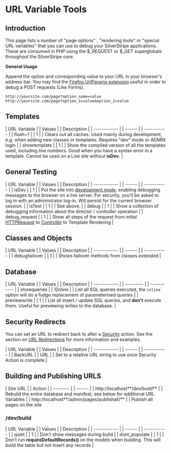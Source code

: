 # URL Variable Tools

## Introduction

This page lists a number of "page options" , "rendering tools" or "special URL variables" that you can use to debug your
SilverStripe applications.  These are consumed in PHP using the $_REQUEST or $_GET superglobals throughout the SilverStripe
core.

**General Usage**

Append the option and corresponding value to your URL in your browser's address bar.  You may find the [Firefox UrlParams extension](https://addons.mozilla.org/en-US/firefox/addon/1290) useful in order to debug a POST requests (Like Forms).

    http://yoursite.com/page?option_name=value
    http://yoursite.com/page?option_1=value&option_2=value

## Templates

 | URL Variable | | Values | | Description                                                     | 
 | ------------ | | ------ | | -----------                                                     | 
 | flush=1      | | 1      | | Clears out all caches. Used mainly during development, e.g. when adding new classes or templates. Requires "dev" mode or ADMIN login |
 | showtemplate | | 1      | | Show the compiled version of all the templates used, including line numbers.  Good when you have a syntax error in a template. Cannot be used on a Live site without **isDev**. |

## General Testing

 | URL Variable  | | Values | | Description                                                | 
 | ------------  | | ------ | | -----------                                                | 
 | isDev         | | 1      | | Put the site into [development mode](../), enabling debugging messages to the browser on a live server.  For security, you'll be asked to log in with an administrator log-in. Will persist for the current browser session. | 
 | isTest        | | 1      | | See above. | 
 | debug         | | 1      | | Show a collection of debugging information about the director / controller operation        |
 | debug_request | | 1      | | Show all steps of the request from initial [HTTPRequest](api:SilverStripe\Control\HTTPRequest) to [Controller](api:SilverStripe\Control\Controller) to Template Rendering  | 

## Classes and Objects

 | URL Variable    | | Values | | Description                                                                               | 
 | ------------    | | ------ | | -----------                                                                               | 
 | debugfailover   | | 1      | | Shows failover methods from classes extended                                              | 

## Database

 | URL Variable | | Values | | Description                                                                                  | 
 | ------------ | | --------- | | -----------                                                                                  | 
 | showqueries  | | 1\|inline | | List all SQL queries executed, the `inline` option will do a fudge replacement of parameterised queries          | 
 | previewwrite | | 1      | | List all insert / update SQL queries, and **don't** execute them.  Useful for previewing writes to the database. | 

## Security Redirects

You can set an URL to redirect back to after a [Security](/developer_guides/security) action.  See the section on [URL
Redirections](/developer_guides/controllers/redirection) for more information and examples.

 | URL Variable | | Values | | Description                                                          | 
 | ------------ | | ------ | | -----------                                                          | 
 | BackURL      | | URL    | | Set to a relative URL string to use once Security Action is complete | 

## Building and Publishing URLS

 | Site URL                                         | | Action                                                            | 
 | --------                                         | | ------                                                            | 
 | http://localhost**/dev/build**                | | Rebuild the entire database and manifest, see below for additional URL Variables                                      | 
 | http://localhost**/admin/pages/publishall/**        | | Publish all pages on the site

###  /dev/build

 | URL Variable  | | Values | | Description                                                                                 | 
 | ------------  | | ------ | | -----------                                                                                 | 
 | quiet         | | 1      | | Don't show messages during build                                                            | 
 | dont_populate | | 1      | | Don't run **requireDefaultRecords()** on the models when building. This will build the table but not insert any records | 

